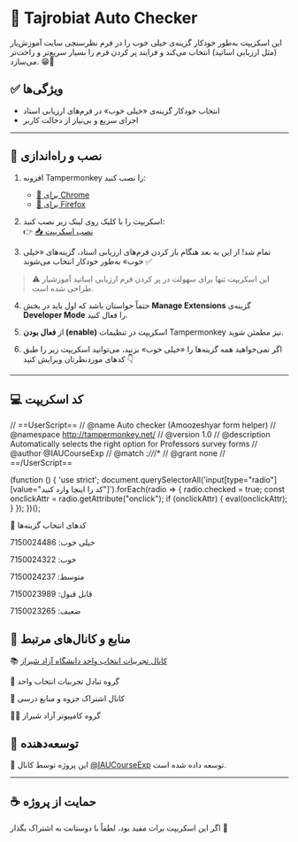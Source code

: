 # 🧠 Tajrobiat Auto Checker

این اسکریپت به‌طور خودکار گزینه‌ی خیلی خوب را در فرم‌ نظرسنجی سایت آموزش‌یار (مثل ارزیابی اساتید) انتخاب می‌کند و فرایند پر کردن فرم را بسیار سریع‌تر و راحت‌تر می‌سازد. 😁👊

## ✅ ویژگی‌ها

- انتخاب خودکار گزینه‌ی «خیلی خوب» در فرم‌های ارزیابی استاد  
- اجرای سریع و بی‌نیاز از دخالت کاربر  

---

## 🔧 نصب و راه‌اندازی

1. افزونه Tampermonkey را نصب کنید:
   - [🔗 برای Chrome](https://chrome.google.com/webstore/detail/dhdgffkkebhmkfjojejmpbldmpobfkfo)
   - [🔗 برای Firefox](https://addons.mozilla.org/en-US/firefox/addon/tampermonkey/)

2. اسکریپت را با کلیک روی لینک زیر نصب کنید:  
   👉 [📥 نصب اسکریپت](https://raw.githubusercontent.com/IAUCourseExp/Tajrobiat-auto-checker/main/Tajrobiat-auto-checker.user.js)

3. تمام شد! از این به بعد هنگام باز کردن فرم‌های ارزیابی استاد، گزینه‌های «خیلی خوب» به‌طور خودکار انتخاب می‌شوند ✅

> ⚠️ این اسکریپت تنها برای سهولت در پر کردن فرم‌ ارزیابی اساتید آموزشیار طراحی شده است.

4. حتماً حواستان باشد که اول باید در بخش **Manage Extensions** گزینه‌ی **Developer Mode** را فعال کنید.

5. از **فعال بودن (enable)** اسکریپت در تنظیمات Tampermonkey نیز مطمئن شوید.

6. اگر نمی‌خواهید همه گزینه‌ها را «خیلی خوب» بزنید، می‌توانید اسکریپت زیر را طبق کدهای موردنظرتان ویرایش کنید 👇

---

## 💻 کد اسکریپت


// ==UserScript==
// @name         Auto checker (Amoozeshyar form helper)
// @namespace    http://tampermonkey.net/
// @version      1.0
// @description  Automatically selects the right option for Professors survey forms
// @author       @IAUCourseExp
// @match        *://*/*
// @grant        none
// ==/UserScript==

(function () {
    'use strict';
    document.querySelectorAll('input[type="radio"][value="کد را اینجا وارد کنید"]').forEach(radio => {
        radio.checked = true;
        const onclickAttr = radio.getAttribute("onclick");
        if (onclickAttr) {
            eval(onclickAttr);
        }
    });
})();



🧮 کدهای انتخاب گزینه‌ها

خیلی خوب: 7150024486

خوب: 7150024322

متوسط: 7150024237

قابل قبول: 7150023989

ضعیف: 7150023265



## 📢 منابع و کانال‌های مرتبط

📚 [کانال تجربیات انتخاب واحد دانشگاه آزاد شیراز](https://t.me/IAUCourseExp)

👥 گروه تبادل تجربیات انتخاب واحد

📘 کانال اشتراک جزوه و منابع درسی

👨‍🏫 گروه کامپیوتر آزاد شیراز



## 🤖 توسعه‌دهنده

📌 این پروژه توسط کانال [@IAUCourseExp](https://t.me/IAUCourseExp) توسعه داده شده است.

---

## ☕ حمایت از پروژه

اگر این اسکریپت برات مفید بود، لطفاً با دوستانت به اشتراک بگذار 💙

